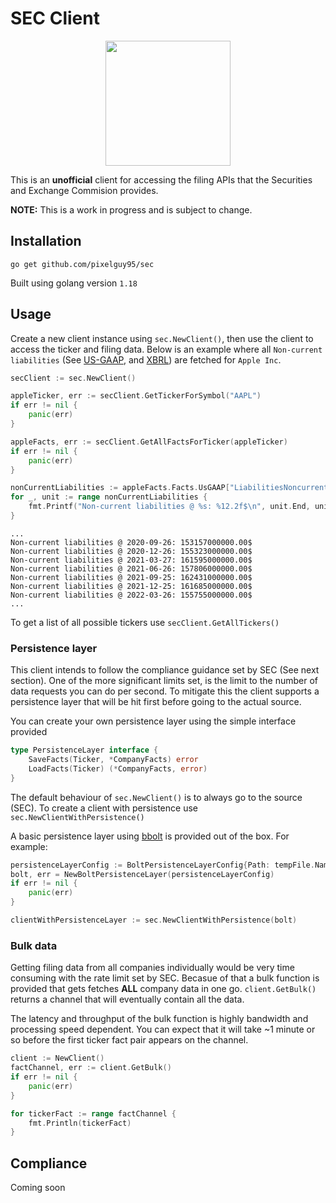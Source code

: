 # SEC Client
<p align="center">
  <img width="200" src="https://upload.wikimedia.org/wikipedia/commons/5/54/United_States_Securities_and_Exchange_Commission.svg">
</p>

This is an **unofficial** client for accessing the filing APIs that the Securities and Exchange Commision provides. 

**NOTE:** This is a work in progress and is subject to change.

## Installation
```
go get github.com/pixelguy95/sec
```

Built using golang version `1.18`

## Usage
Create a new client instance using `sec.NewClient()`, then use the client to access the ticker and filing data. Below is an example where all `Non-current liabilities` (See [US-GAAP](https://www.investopedia.com/terms/g/gaap.asp), and [XBRL](https://www.xbrl.org/the-standard/what/an-introduction-to-xbrl/)) are fetched for `Apple Inc`. 

```go
secClient := sec.NewClient()

appleTicker, err := secClient.GetTickerForSymbol("AAPL")
if err != nil {
    panic(err)
}

appleFacts, err := secClient.GetAllFactsForTicker(appleTicker)
if err != nil {
    panic(err)
}

nonCurrentLiabilities := appleFacts.Facts.UsGAAP["LiabilitiesNoncurrent"].Units["USD"]
for _, unit := range nonCurrentLiabilities {
    fmt.Printf("Non-current liabilities @ %s: %12.2f$\n", unit.End, unit.Value)
}
```

```
...
Non-current liabilities @ 2020-09-26: 153157000000.00$
Non-current liabilities @ 2020-12-26: 155323000000.00$
Non-current liabilities @ 2021-03-27: 161595000000.00$
Non-current liabilities @ 2021-06-26: 157806000000.00$
Non-current liabilities @ 2021-09-25: 162431000000.00$
Non-current liabilities @ 2021-12-25: 161685000000.00$
Non-current liabilities @ 2022-03-26: 155755000000.00$
...
```
To get a list of all possible tickers use `secClient.GetAllTickers()`

### Persistence layer
This client intends to follow the compliance guidance set by SEC (See next section). One of the more significant limits set, is the limit to the number of data requests you can do per second. To mitigate this the client supports a persistence layer that will be hit first before going to the actual source. 

You can create your own persistence layer using the simple interface provided
```go
type PersistenceLayer interface {
    SaveFacts(Ticker, *CompanyFacts) error
    LoadFacts(Ticker) (*CompanyFacts, error)
}
```

The default behaviour of `sec.NewClient()` is to always go to the source (SEC). To create a client with persistence use `sec.NewClientWithPersistence()`

A basic persistence layer using [bbolt](https://github.com/etcd-io/bbolt) is provided out of the box. For example: 
```go
persistenceLayerConfig := BoltPersistenceLayerConfig{Path: tempFile.Name(), ExpiresAfter: time.Hour}
bolt, err = NewBoltPersistenceLayer(persistenceLayerConfig)
if err != nil {
    panic(err)
}

clientWithPersistenceLayer := sec.NewClientWithPersistence(bolt)
```

### Bulk data
Getting filing data from all companies individually would be very time consuming with the rate limit set by SEC. Becasue of that a bulk function is provided that gets fetches **ALL** company data in one go. `client.GetBulk()` returns a channel that will eventually contain all the data. 

The latency and throughput of the bulk function is highly bandwidth and processing speed dependent. You can expect that it will take ~1 minute or so before the first ticker fact pair appears on the channel. 
```go
client := NewClient()
factChannel, err := client.GetBulk()
if err != nil {
    panic(err)
}

for tickerFact := range factChannel {
    fmt.Println(tickerFact)
}
```

## Compliance
Coming soon
